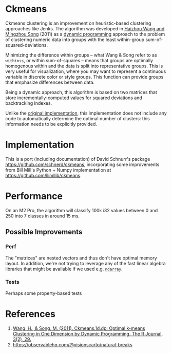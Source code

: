 # Ckmeans
Ckmeans clustering is an improvement on heuristic-based clustering
approaches like Jenks. The algorithm was developed in
[Haizhou Wang and Mingzhou Song](http://journal.r-project.org/archive/2011-2/RJournal_2011-2_Wang+Song.pdf) (2011)
as a [dynamic programming](https://en.wikipedia.org/wiki/Dynamic_programming) approach
to the problem of clustering numeric data into groups with the least
within-group sum-of-squared-deviations.

Minimizing the difference within groups – what Wang & Song refer to as
`withinss`, or within sum-of-squares – means that groups are optimally
homogenous within and the data is split into representative groups.
This is very useful for visualization, where you may want to represent
a continuous variable in discrete color or style groups. This function
can provide groups that emphasize differences between data.

Being a dynamic approach, this algorithm is based on two matrices that
store incrementally-computed values for squared deviations and backtracking
indexes.

Unlike the [original implementation](https://cran.r-project.org/web/packages/Ckmeans.1d.dp/index.html),
this implementation does not include any code to automatically determine
the optimal number of clusters: this information needs to be explicitly
provided.

# Implementation
This is a port (including documentation) of David Schnurr's package <https://github.com/schnerd/ckmeans>, incorporating some improvements from Bill Mill's Python + Numpy implementation at <https://github.com/llimllib/ckmeans>.

# Performance
On an M2 Pro, the algorithm will classify 100k i32 values between 0 and 250 into 7 classes in around 15 ms.

## Possible Improvements
### Perf
The "matrices" are nested vectors and thus don't have optimal memory layout. In addition, we're not trying to leverage any of the fast linear algebra libraries that might be available if we used e.g. [`ndarray`](https://crates.io/crates/ndarray).

### Tests
Perhaps some property-based tests

# References
1. [Wang, H., & Song, M. (2011). Ckmeans.1d.dp: Optimal k-means Clustering in One Dimension by Dynamic Programming. The R Journal, 3(2), 29.](https://doi.org/10.32614/RJ-2011-015)
2. <https://observablehq.com/@visionscarto/natural-breaks>
